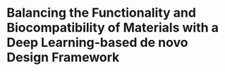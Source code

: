# Balancing the Functionality and Biocompatibility of Materials with a Deep Learning-based de novo Design Framework

